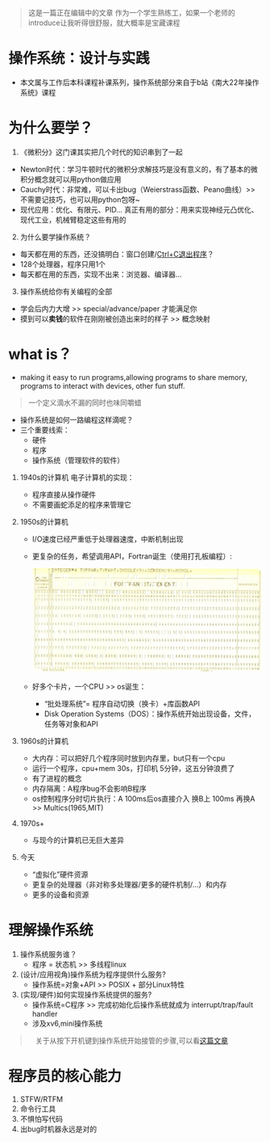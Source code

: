 > 这是一篇正在编辑中的文章
> 作为一个学生熟练工，如果一个老师的introduce让我听得很舒服，就大概率是宝藏课程

# 操作系统：设计与实践
* 本文属与工作后本科课程补课系列，操作系统部分来自于b站《南大22年操作系统》课程
  

# 为什么要学？

1. 《微积分》这门课其实把几个时代的知识串到了一起
* Newton时代：学习牛顿时代的微积分求解技巧是没有意义的，有了基本的微积分概念就可以用python做应用
* Cauchy时代：非常难，可以卡出bug（Weierstrass函数、Peano曲线）>> 不需要记技巧，也可以用python包呀~
* 现代应用：优化、有限元、PID... 真正有用的部分：用来实现神经元凸优化、现代工业，机械臂稳定这些有用的

2. 为什么要学操作系统？
* 每天都在用的东西，还没搞明白：窗口创建/[Ctrl+C退出程序](https://stackoverflow.blog/2017/05/23/stack-overflow-helping-one-million-developers-exit-vim/)？
* 128个处理器，程序只用1个
* 每天都在用的东西，实现不出来：浏览器、编译器...

3. 操作系统给你有关编程的全部
* 学会后内力大增 >> special/advance/paper 才能满足你
* 摸到可以**卖钱**的软件在刚刚被创造出来时的样子 >> 概念映射


# what is？
* making it easy to run programs,allowing programs to share memory, programs to interact with devices, other fun stuff.
> 一个定义滴水不漏的同时也味同嚼蜡

* 操作系统是如何一路编程这样滴呢？
* 三个重要线索：
  * 硬件
  * 程序
  * 操作系统（管理软件的软件）


1. 1940s的计算机
   电子计算机的实现：    
   * 程序直接从操作硬件
   * 不需要画蛇添足的程序来管理它

2. 1950s的计算机
   * I/O速度已经严重低于处理器速度，中断机制出现
   
   * 更复杂的任务，希望调用API，Fortran诞生（使用打孔板编程）:
   
     ![Punch-card--fortran (1)](os_1.assets/Punch-card--fortran%20(1).jpg)
   
   * 好多个卡片，一个CPU >> os诞生：
     * “批处理系统”= 程序自动切换（换卡）+库函数API
     * Disk Operation Systems（DOS）：操作系统开始出现设备，文件，任务等对象和API
  
3. 1960s的计算机
   * 大内存：可以把好几个程序同时放到内存里，but只有一个cpu
   * 运行一个程序，cpu+mem 30s，打印机 5分钟，这五分钟浪费了
   * 有了进程的概念
   * 内存隔离：A程序bug不会影响B程序
   * os控制程序分时切片执行：A 100ms后os直接介入 换B上 100ms 再换A >> Multics(1965,MIT)

4. 1970s+
   * 与现今的计算机已无巨大差异

5. 今天
   * “虚拟化”硬件资源
   * 更复杂的处理器（非对称多处理器/更多的硬件机制/...）和内存
   * 更多的设备和资源


# 理解操作系统
1. 操作系统服务谁？
   * 程序 = 状态机 >> 多线程linux
2. (设计/应用视角)操作系统为程序提供什么服务?
   * 操作系统=对象+API >> POSIX + 部分Linux特性
3. (实现/硬件)如何实现操作系统提供的服务?
   * 操作系统=C程序 >> 完成初始化后操作系统就成为 interrupt/trap/fault handler
   * 涉及xv6,mini操作系统
  >　关于从按下开机键到操作系统开始接管的步骤,可以看[这篇文章](https://www.ruanyifeng.com/blog/2013/02/booting.html)


# 程序员的核心能力
1. STFW/RTFM
2. 命令行工具
3. 不惧怕写代码
4. 出bug时机器永远是对的